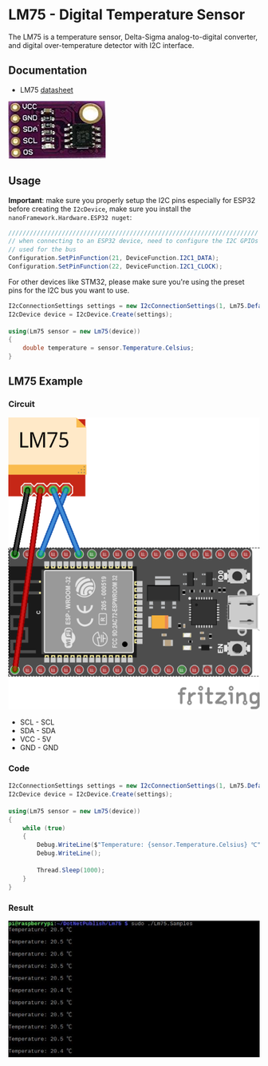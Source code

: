 # LM75 - Digital Temperature Sensor

The LM75 is a temperature sensor, Delta-Sigma analog-to-digital converter, and digital over-temperature detector with I2C interface.

## Documentation

- LM75 [datasheet](https://cdn.datasheetspdf.com/pdf-down/L/M/7/LM75_NationalSemiconductor.pdf)

![sensor](https://raw.githubusercontent.com/nanoframework/nanoFramework.IoT.Device/develop/devices/Lm75/sensor.jpg)

## Usage

**Important**: make sure you properly setup the I2C pins especially for ESP32 before creating the `I2cDevice`, make sure you install the `nanoFramework.Hardware.ESP32 nuget`:

```csharp
//////////////////////////////////////////////////////////////////////
// when connecting to an ESP32 device, need to configure the I2C GPIOs
// used for the bus
Configuration.SetPinFunction(21, DeviceFunction.I2C1_DATA);
Configuration.SetPinFunction(22, DeviceFunction.I2C1_CLOCK);
```

For other devices like STM32, please make sure you're using the preset pins for the I2C bus you want to use.

```csharp
I2cConnectionSettings settings = new I2cConnectionSettings(1, Lm75.DefaultI2cAddress);
I2cDevice device = I2cDevice.Create(settings);

using(Lm75 sensor = new Lm75(device))
{
    double temperature = sensor.Temperature.Celsius;
}
```

## LM75 Example

### Circuit

![circuit](https://raw.githubusercontent.com/nanoframework/nanoFramework.IoT.Device/develop/devices/Lm75/LM75_circuit_bb.png)

- SCL - SCL
- SDA - SDA
- VCC - 5V
- GND - GND

### Code

```csharp
I2cConnectionSettings settings = new I2cConnectionSettings(1, Lm75.DefaultI2cAddress);
I2cDevice device = I2cDevice.Create(settings);

using(Lm75 sensor = new Lm75(device))
{
    while (true)
    {
        Debug.WriteLine($"Temperature: {sensor.Temperature.Celsius} ℃");
        Debug.WriteLine();

        Thread.Sleep(1000);
    }
}
```

### Result

![running result](https://raw.githubusercontent.com/nanoframework/nanoFramework.IoT.Device/develop/devices/Lm75/RunningResult.jpg)

